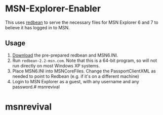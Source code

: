# MSN-Explorer-Enabler

This uses [redbean](https://redbean.dev) to serve the necessary files for MSN Explorer 6 and 7 to believe it has logged in to MSN.

## Usage
1. [Download](https://github.com/Sgeo/MSN-Explorer-Enabler/releases/latest) the pre-prepared redbean and MSN6.INI.
1. Run `redbean-2.2-msn.com`. Note that this is a 64-bit program, so will not run directly on most Windows XP systems.
1. Place MSN6.INI into MSNCoreFiles. Change the PassportClientXML as needed to point to Redbean (e.g. if it's on a different machine)
1. Login to MSN Explorer as a guest, with any username and any password.# msnrevival
# msnrevival
